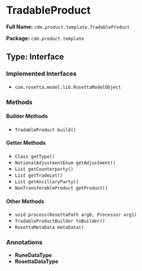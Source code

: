 # TradableProduct

**Full Name:** `cdm.product.template.TradableProduct`

**Package:** `cdm.product.template`

## Type: Interface

### Implemented Interfaces

- `com.rosetta.model.lib.RosettaModelObject`

### Methods

#### Builder Methods

- `TradableProduct build()`

#### Getter Methods

- `Class getType()`
- `NotionalAdjustmentEnum getAdjustment()`
- `List getCounterparty()`
- `List getTradeLot()`
- `List getAncillaryParty()`
- `NonTransferableProduct getProduct()`

#### Other Methods

- `void process(RosettaPath arg0, Processor arg1)`
- `TradableProductBuilder toBuilder()`
- `RosettaMetaData metaData()`

### Annotations

- **RuneDataType**
- **RosettaDataType**

